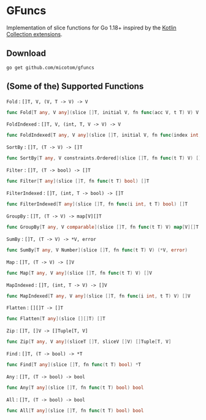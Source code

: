 # GFuncs

Implementation of slice functions for Go 1.18+ inspired by the [Kotlin Collection extensions](https://kotlinlang.org/docs/collection-operations.html).

## Download

```
go get github.com/micotom/gfuncs
```

## (Some of the) Supported Functions

`Fold` : `[]T, V, (V, T -> V) -> V`
```go 
func Fold[T any, V any](slice []T, initial V, fn func(acc V, t T) V) V
```

`FoldIndexed` : `[]T, V, (int, T, V -> V) -> V`
```go
func FoldIndexed[T any, V any](slice []T, initial V, fn func(index int, acc V, t T) V) V
```

`SortBy` : `[]T, (T -> V) -> []T`
```go
func SortBy[T any, V constraints.Ordered](slice []T, fn func(t T) V) []T
```

`Filter` : `[]T, (T -> bool) -> []T`
```go
func Filter[T any](slice []T, fn func(t T) bool) []T
```

`FilterIndexed` : `[]T, (int, T -> bool) -> []T`
```go
func FilterIndexed[T any](slice []T, fn func(i int, t T) bool) []T
```

`GroupBy` : `[]T, (T -> V) -> map[V][]T`
```go
func GroupBy[T any, V comparable](slice []T, fn func(t T) V) map[V][]T
```

`SumBy` : `[]T, (T -> V) -> *V, error`
```go
func SumBy[T any, V Number](slice []T, fn func(t T) V) (*V, error)
```

`Map` : `[]T, (T -> V) -> []V`
```go
func Map[T any, V any](slice []T, fn func(t T) V) []V
```

`MapIndexed` : `[]T, (int, T -> V) -> []V`
```go
func MapIndexed[T any, V any](slice []T, fn func(i int, t T) V) []V 
```

`Flatten` : `[][]T -> []T`
```go
func Flatten[T any](slice [][]T) []T
```

`Zip` : `[]T, []V -> []Tuple[T, V]`
```go
func Zip[T any, V any](sliceT []T, sliceV []V) []Tuple[T, V]
```

`Find` : `[]T, (T -> bool) -> *T`
```go
func Find[T any](slice []T, fn func(t T) bool) *T
```

`Any` : `[]T, (T -> bool) -> bool`
```go
func Any[T any](slice []T, fn func(t T) bool) bool
```

`All` : `[]T, (T -> bool) -> bool`
```go
func All[T any](slice []T, fn func(t T) bool) bool
```